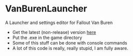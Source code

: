 # VanBurenLauncher
A Launcher and settings editor for Fallout Van Buren
* Get the latest (non-release) version [here](github.com/kran27/VanBurenLauncher/raw/main/VBLauncher/bin/Debug/VBLauncher.exe)
* Put the .exe in the game directory
* Some of this stuff can be done with console commands
* A lot of this code is really, really stupid, I am fully aware.
